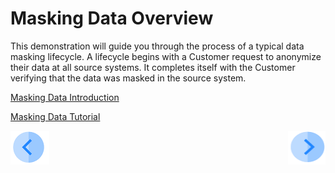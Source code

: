 # Masking Data Overview

This demonstration will guide you through the process of a typical data masking lifecycle. A lifecycle begins with a Customer request to anonymize their data at all source systems. It completes itself with the Customer verifying that the data was masked in the source system.

[Masking Data Introduction](/articles/demo_project/DPM_Demo_Project/05_Masking/02_Masking_Data_Introduction.md)

[Masking Data Tutorial](/articles/demo_project/DPM_Demo_Project/05_Masking/03_01_Masking_Data_Tutorial.md)



[![Previous](/articles/demo_project/DPM_Demo_Project/images/Previous.png)](/articles/demo_project/DPM_Demo_Project/README.md)[<img align="right" width="60" height="54" src="/articles/demo_project/DPM_Demo_Project/images/Next.png">](/articles/demo_project/DPM_Demo_Project/05_Masking/02_Masking_Data_Introduction.md)
